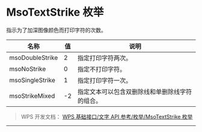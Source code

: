 # MsoTextStrike 枚举

指示为了加深图像颜色而打印字符的次数。

| 名称            | 值  | 说明                                           |
|-----------------|-----|------------------------------------------------|
| msoDoubleStrike | 2   | 指定打印字符两次。                             |
| msoNoStrike     | 0   | 指定不打印字符。                               |
| msoSingleStrike | 1   | 指定打印字符一次。                             |
| msoStrikeMixed  | -2  | 指定文本可以包含双删除线和单删除线字符的组合。 |

> WPS 开发文档： [WPS 基础接口/文字 API 参考/枚举/MsoTextStrike 枚举](https://qn.cache.wpscdn.cn/encs/doc/office_v19/topics/WPS%20%E5%9F%BA%E7%A1%80%E6%8E%A5%E5%8F%A3/%E6%96%87%E5%AD%97%20API%20%E5%8F%82%E8%80%83/%E6%9E%9A%E4%B8%BE/MsoTextStrike%20%E6%9E%9A%E4%B8%BE.html)

------------------------------------------------------------------------
